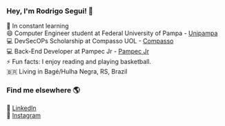 
### Hey, I'm Rodrigo Segui! 👋

🔭 In constant learning <br>
😄  Computer Engineer student at Federal University of Pampa - [Unipampa](https://unipampa.edu.br/)<br>
💻 DevSecOPs Scholarship at Compasso UOL - [Compasso](https://compassouol.com/)<br>
💻 Back-End Developer at Pampec Jr - [Pampec Jr](https://pampecjr.com/)<br>
⚡ Fun facts: I enjoy reading and playing basketball. <br>
🇧🇷 Living in Bagé/Hulha Negra, RS, Brazil <br>

### Find me elsewhere 🌎

🚀 [LinkedIn](https://www.linkedin.com/in/rodrigoasegui/) <br>
📸 [Instagram](https://instagram.com/rodrigo_segui/) <br>
